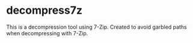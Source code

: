 # decompress7z
This is a decompression tool using 7-Zip. Created to avoid garbled paths when decompressing with 7-Zip.
